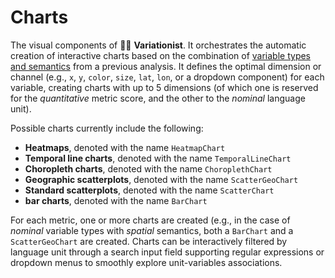 # Charts

The visual components of 🕵️‍♀️ **Variationist**. It orchestrates the automatic creation of interactive charts based on the combination of [variable types and semantics](https://github.com/dhfbk/variationist/tree/main/docs/variables.md) from a previous analysis. It defines the optimal dimension or channel (e.g., `x`, `y`, `color`, `size`, `lat`, `lon`, or a dropdown component) for each variable, creating charts with up to 5 dimensions (of which one is reserved for the *quantitative* metric score, and the other to the *nominal* language unit). 

Possible charts currently include the following:
- **Heatmaps**, denoted with the name `HeatmapChart`
- **Temporal line charts**, denoted with the name `TemporalLineChart`
- **Choropleth charts**, denoted with the name `ChoroplethChart`
- **Geographic scatterplots**, denoted with the name `ScatterGeoChart`
- **Standard scatterplots**, denoted with the name `ScatterChart`
- **bar charts**, denoted with the name `BarChart`

For each metric, one or more charts are created (e.g., in the case of *nominal* variable types with *spatial* semantics, both a `BarChart` and a `ScatterGeoChart` are created. Charts can be interactively filtered by language unit through a search input field supporting regular expressions or dropdown menus to smoothly explore unit-variables associations.